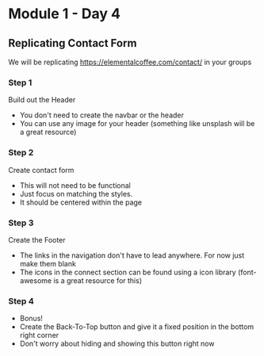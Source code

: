 # Module 1 - Day 4

## Replicating Contact Form

We will be replicating https://elementalcoffee.com/contact/ in your groups

### Step 1

Build out the Header

-   You don't need to create the navbar or the header
-   You can use any image for your header (something like unsplash will be a great resource)

### Step 2

Create contact form

-   This will not need to be functional
-   Just focus on matching the styles.
-   It should be centered within the page

### Step 3

Create the Footer

-   The links in the navigation don't have to lead anywhere. For now just make them blank
-   The icons in the connect section can be found using a icon library (font-awesome is a great resource for this)

### Step 4

-   Bonus!
-   Create the Back-To-Top button and give it a fixed position in the bottom right corner
-   Don't worry about hiding and showing this button right now

